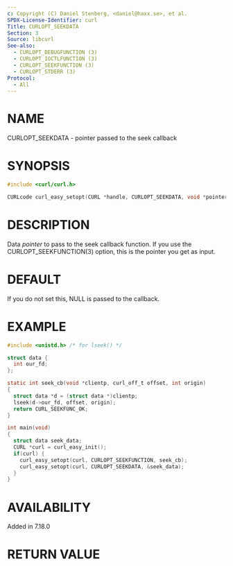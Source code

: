 ```yaml
---
c: Copyright (C) Daniel Stenberg, <daniel@haxx.se>, et al.
SPDX-License-Identifier: curl
Title: CURLOPT_SEEKDATA
Section: 3
Source: libcurl
See-also:
  - CURLOPT_DEBUGFUNCTION (3)
  - CURLOPT_IOCTLFUNCTION (3)
  - CURLOPT_SEEKFUNCTION (3)
  - CURLOPT_STDERR (3)
Protocol:
  - All
---
```


# NAME

CURLOPT_SEEKDATA - pointer passed to the seek callback

# SYNOPSIS

~~~c
#include <curl/curl.h>

CURLcode curl_easy_setopt(CURL *handle, CURLOPT_SEEKDATA, void *pointer);
~~~

# DESCRIPTION

Data *pointer* to pass to the seek callback function. If you use the
CURLOPT_SEEKFUNCTION(3) option, this is the pointer you get as input.

# DEFAULT

If you do not set this, NULL is passed to the callback.

# EXAMPLE

~~~c
#include <unistd.h> /* for lseek() */

struct data {
  int our_fd;
};

static int seek_cb(void *clientp, curl_off_t offset, int origin)
{
  struct data *d = (struct data *)clientp;
  lseek(d->our_fd, offset, origin);
  return CURL_SEEKFUNC_OK;
}

int main(void)
{
  struct data seek_data;
  CURL *curl = curl_easy_init();
  if(curl) {
    curl_easy_setopt(curl, CURLOPT_SEEKFUNCTION, seek_cb);
    curl_easy_setopt(curl, CURLOPT_SEEKDATA, &seek_data);
  }
}
~~~

# AVAILABILITY

Added in 7.18.0

# RETURN VALUE
